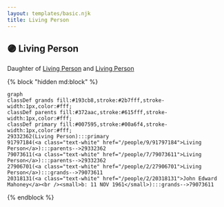 ```yaml
---
layout: templates/basic.njk
title: Living Person
---
```

## 🟣 Living Person

Daughter of [Living Person](/people/7/79073611) and [Living Person](/people/9/91797184)

{% block "hidden md:block" %}
```mermaid
graph
classDef grands fill:#193cb8,stroke:#2b7fff,stroke-width:1px,color:#fff;
classDef parents fill:#372aac,stroke:#615fff,stroke-width:1px,color:#fff;
classDef primary fill:#007595,stroke:#00a6f4,stroke-width:1px,color:#fff;
29332362(Living Person):::primary
91797184(<a class="text-white" href="/people/9/91797184">Living Person</a>):::parents-->29332362
79073611(<a class="text-white" href="/people/7/79073611">Living Person</a>):::parents-->29332362
27906701(<a class="text-white" href="/people/2/27906701">Living Person</a>):::grands-->79073611
20318131(<a class="text-white" href="/people/2/20318131">John Edward Mahoney</a><br /><small>b: 11 NOV 1961</small>):::grands-->79073611
```
{% endblock %}
